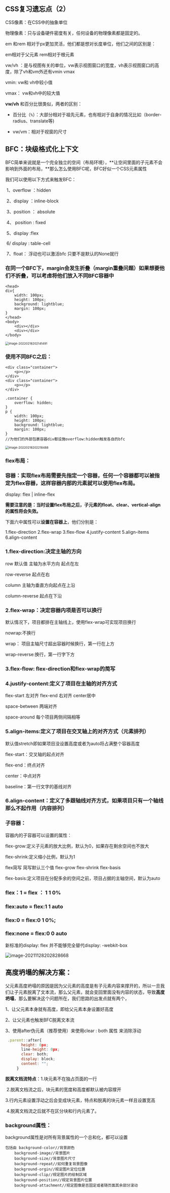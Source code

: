 ## CSS复习遗忘点（2）

CSS像素：在CSS中的抽象单位

物理像素：只与设备硬件密度有关，任何设备的物理像素都是固定的。

em 和rem 相对于px更加灵活，他们都是想对长度单位，他们之间的区别是：

em相对于父元素  rem相对于根元素

vw/vh ：是与视图有关的单位，vw表示视图窗口的宽度，vh表示视图窗口的高度，除了vh和vm外还有vmin vmax

vmin: vw和 vh中较小值

vmax： vw和vh中的较大值

**vw/vh** 和百分比很类似，两者的区别：

- 百分比（`%`）：大部分相对于祖先元素，也有相对于自身的情况比如（border-radius、translate等)

- vw/vm：相对于视窗的尺寸

### 

## BFC：块级格式化上下文

BFC简单来说就是一个完全独立的空间（布局环境），**让空间里面的子元素不会影响到外面的布局，**那么怎么使用BFC呢，BFC好似一个CSS元素属性

我们可以使用以下方式来触发BFC：

​		1、overflow ：hidden

​		2、display ：inline-block

​		3、position ： absolute

​        4、 position  :  fixed

​		5、display :flex

​		6/ display : table-cell

​		7、float：  浮动也可以激活bfc 只要不是默认的None就行

### 	在同一个BFC下，margin会发生折叠（margin重叠问题）如果想要他们不折叠，可以考虑将他们放入不同BFC容器中

```
<head>
div{
    width: 100px;
    height: 100px;
    background: lightblue;
    margin: 100px;
}
</head>
<body>
    <div></div>
    <div></div>
</body>
```

<img src="C:\Users\11791\AppData\Roaming\Typora\typora-user-images\image-20220218202141491.png" alt="image-20220218202141491" style="zoom: 67%;" />

### 使用不同BFC之后：

```
<div class="container">
    <p></p>
</div>
<div class="container">
    <p></p>
</div>

.container {
    overflow: hidden;
}
p {
    width: 100px;
    height: 100px;
    background: lightblue;
    margin: 100px;
}
//为他们的外部包裹容器div都设施overflow:hidden触发各自的bfc
```

<img src="C:\Users\11791\AppData\Roaming\Typora\typora-user-images\image-20220218202218488.png" alt="image-20220218202218488" style="zoom:67%;" />



### flex布局：

### 容器：实现flex布局需要先指定一个容器，任何一个容器都可以被指定为flex容器，这样容器内部的元素就可以使用flex布局。

display: flex | inline-flex

**需要注意的是：当时设置flex布局之后，子元素的float、clear、vertical-align的属性将会失效。**

下面六中属性可以**设置在容器上**，他们分别是：

1.flex-direction  2.flex-wrap 3.flex-flow 4.justify-content 5.align-items 6.align-content

### 1.flex-direction:决定主轴的方向

row 默认值 主轴为水平方向 起点在左

row-reverse 起点在右

column 主轴为垂直方向起点在上沿

column-reverse 起点在下沿

### 2.flex-wrap：决定容器内项是否可以换行

默认情况下，项目都排在主轴线上，使用flex-wrap可实现项目换行

nowrap:不换行

wrap： 项目主轴尺寸超出容器时候换行，第一行在上方

wrap-reverse:换行，第一行字下方

### 3.flex-flow:   flex-direction和flex-wrap的简写

### 4.justify-content:定义了项目在主轴的对齐方式

flex-start 左对齐   flex-end 右对齐  center居中 

space-between 两端对齐  

space-around 每个项目两侧间隔相等

### 5.align-items:定义了项目在交叉轴上的对齐方式（元素排列）

默认值stretch即如果项目没设置高度或者为auto将占满整个容器高度

flex-start：交叉轴的起点对齐

flex-end：终点对齐

center：中点对齐

baseline：第一行文字的基线对齐

### 6.align-content：定义了多跟轴线对齐方式，如果项目只有一个轴线那么不起作用（内容排列）



### 子容器：

容器内的子容器可以设置的属性：

flex-grow:定义子元素的放大比例，默认为0，如果存在剩余空间也不放大

flex-shrink:定义缩小比例，默认为1

flex简写 简写默认三个值 flex-grow flex-shrink flex-basis

flex-basis:定义项目在分配多余的空间之前，项目占据的主轴空间，默认为auto

### flex：1     =  flex ： 1  1    0%

### flex:auto = flex:1 1 auto

### flex:0 = flex:0 1 0%;

### flex:none = flex:0 0 auto



新标准的display: flex 并不能够完全替代display: -webkit-box

![image-20211128202828668](C:\Users\11791\AppData\Roaming\Typora\typora-user-images\image-20211128202828668.png)



## 高度坍塌的解决方案：

父元素高度坍塌的原因是因为父元素的高度是有子元素内容来撑开的，所以一旦我们让子元素脱离了文本流，那么父元素，就会变回里面没有内容的状态，导致**高度坍塌**，那么要解决这个问题所在，我们思路的出发点就有两个，

1、让父元素本身就有高度，即给父元素本身设置好高度

2、让父元素也触发BFC脱离文本流

3、使用after伪元素（推荐使用）来使用clear : both 属性 来消除浮动

```js
 .parent::after{
       height: 0px;
       line-height: 0px;
       clear: both;
       display: block;
       content: "";
     }
```





**脱离文档流特点**：1.块元素不在独占页面的一行

​                             2.脱离文档流之后，块元素的宽度和高度都默认被内容撑开

​                             3.行内元素设置浮动之后会变成块元素，特点和脱离的块元素一样且设置宽高

​                              4.脱离文档流之后就不在区分块和行内元素了。

### background属性：

background属性是对所有背景属性的一个总和化，都可以设置

```
包括由 background-color//背景颜色
	background-image//背景图片
	background-size//背景图片尺寸
	background-repeat//如何重复背景图像
	background-orgin//规定图片定位位置
	background-clip//规定图片的绘制区域
	background-position//规定背景图片位置
	background-attachment//规定图像是否固定或者随页面其余部分滚动
```

